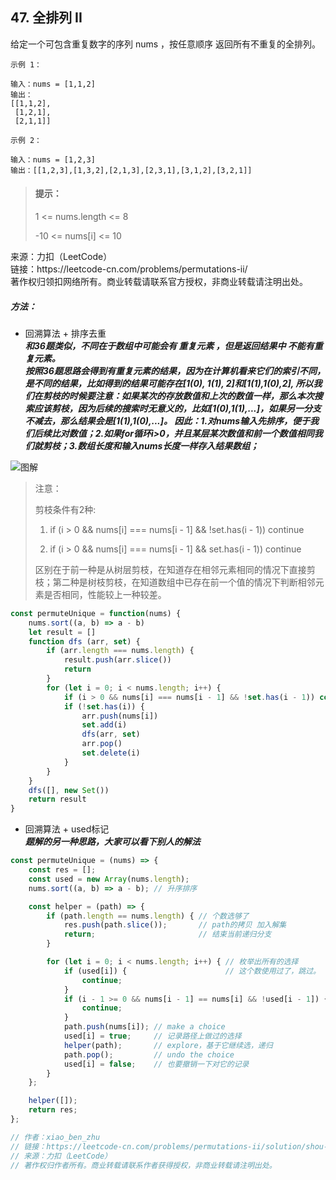 ## 47. 全排列 II

<p>
给定一个可包含重复数字的序列 nums ，按任意顺序 返回所有不重复的全排列。
</p>

```
示例 1：

输入：nums = [1,1,2]
输出：
[[1,1,2],
 [1,2,1],
 [2,1,1]]

示例 2：

输入：nums = [1,2,3]
输出：[[1,2,3],[1,3,2],[2,1,3],[2,3,1],[3,1,2],[3,2,1]]
```

> #### 提示： <br>
> 1 <= nums.length <= 8
>
> -10 <= nums[i] <= 10

<p style="font-size: 14px">
来源：力扣（LeetCode） <br>
链接：https://leetcode-cn.com/problems/permutations-ii/ <br>
著作权归领扣网络所有。商业转载请联系官方授权，非商业转载请注明出处。
</p>

##### 方法：
- 回溯算法 + 排序去重  
  **_和36题类似，不同在于数组中可能会有 重复元素 ，但是返回结果中 不能有重复元素。_**  
  **_按照36题思路会得到有重复元素的结果，因为在计算机看来它们的索引不同，是不同的结果，比如得到的结果可能存在[1(0), 1(1), 2]和[1(1),1(0),2],
  所以我们在剪枝的时候要注意：如果某次的存放数值和上次的数值一样，那么本次搜索应该剪枝，因为后续的搜索时无意义的，比如[1(0),1(1),...]，如果另一分支不减去，那么结果会是[1(1),1(0),...]。
  因此：1.对nums输入先排序，便于我们后续比对数值；2.如果for循环i>0，并且某层某次数值和前一个数值相同我们就剪枝；3.数组长度和输入nums长度一样存入结果数组；_**

![图解](https://pic.leetcode-cn.com/1600386643-uhkGmW-image.png)

> 注意：
> 
> 剪枝条件有2种:
> 
> 1. if (i > 0 && nums[i] === nums[i - 1] && !set.has(i - 1)) continue
> 
> 2. if (i > 0 && nums[i] === nums[i - 1] && set.has(i - 1)) continue
> 
> 区别在于前一种是从树层剪枝，在知道存在相邻元素相同的情况下直接剪枝；第二种是树枝剪枝，在知道数组中已存在前一个值的情况下判断相邻元素是否相同，性能较上一种较差。

```js
const permuteUnique = function(nums) {
    nums.sort((a, b) => a - b)
    let result = []
    function dfs (arr, set) {
        if (arr.length === nums.length) {
            result.push(arr.slice())
            return
        }
        for (let i = 0; i < nums.length; i++) {
            if (i > 0 && nums[i] === nums[i - 1] && !set.has(i - 1)) continue
            if (!set.has(i)) {
                arr.push(nums[i])
                set.add(i)
                dfs(arr, set)
                arr.pop()
                set.delete(i)
            }
        }
    }
    dfs([], new Set())
    return result
}
```

- 回溯算法 + used标记  
  **_题解的另一种思路，大家可以看下别人的解法_**
  
```js
const permuteUnique = (nums) => {
    const res = [];
    const used = new Array(nums.length);
    nums.sort((a, b) => a - b); // 升序排序

    const helper = (path) => {
        if (path.length == nums.length) { // 个数选够了
            res.push(path.slice());       // path的拷贝 加入解集
            return;                       // 结束当前递归分支
        }

        for (let i = 0; i < nums.length; i++) { // 枚举出所有的选择
            if (used[i]) {                      // 这个数使用过了，跳过。
                continue;
            }
            if (i - 1 >= 0 && nums[i - 1] == nums[i] && !used[i - 1]) { // 避免产生重复的排列
                continue;
            }
            path.push(nums[i]); // make a choice
            used[i] = true;     // 记录路径上做过的选择
            helper(path);       // explore，基于它继续选，递归
            path.pop();         // undo the choice
            used[i] = false;    // 也要撤销一下对它的记录
        }
    };

    helper([]);
    return res;
};

// 作者：xiao_ben_zhu
// 链接：https://leetcode-cn.com/problems/permutations-ii/solution/shou-hua-tu-jie-li-yong-yue-shu-tiao-jian-chong-fe/
// 来源：力扣（LeetCode）
// 著作权归作者所有。商业转载请联系作者获得授权，非商业转载请注明出处。
```

